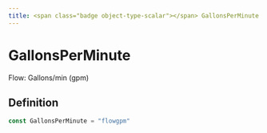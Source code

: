 ```yaml
---
title: <span class="badge object-type-scalar"></span> GallonsPerMinute
---
```

# <span class="badge object-type-scalar"></span> GallonsPerMinute

Flow: Gallons/min (gpm)

## Definition

```go
const GallonsPerMinute = "flowgpm"
```
